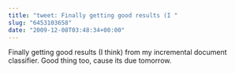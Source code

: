 ```yaml
---
title: "tweet: Finally getting good results (I "
slug: "6453103658"
date: "2009-12-08T03:48:34+00:00"
---
```

Finally getting good results (I think) from my incremental document classifier. Good thing too, cause its due tomorrow.